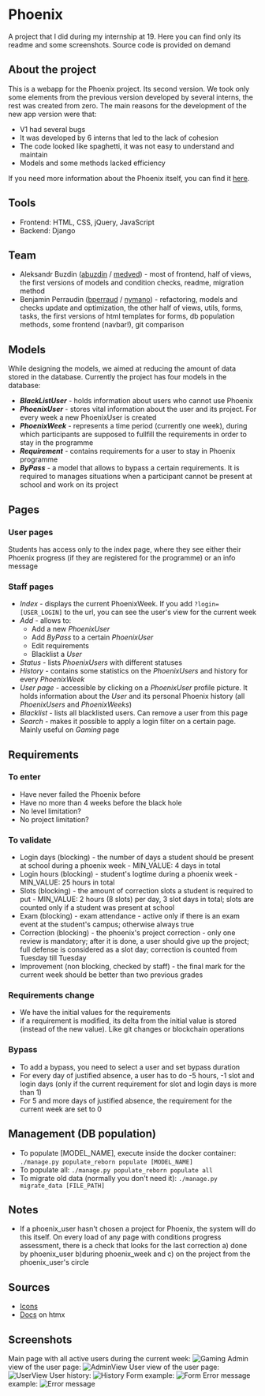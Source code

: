 # Phoenix
A project that I did during my internship at 19. Here you can find only its readme and some screenshots. Source code is provided on demand

## About the project
This is a webapp for the Phoenix project. Its second version. We took only some elements from the previous version developed by several interns, the rest was created from zero. The main reasons for the development of the new app version were that:
* V1 had several bugs
* It was developed by 6 interns that led to the lack of cohesion
* The code looked like spaghetti, it was not easy to understand and maintain
* Models and some methods lacked efficiency

If you need more information about the Phoenix itself, you can find it [here](https://man.s19.be/view/pedago/phoenix/).

## Tools
* Frontend: HTML, CSS, jQuery, JavaScript
* Backend: Django

## Team
* Aleksandr Buzdin ([abuzdin](https://profile.intra.42.fr/users/abuzdin) / [medved](https://profile.intra.42.fr/users/medved)) - most of frontend, half of views, the first versions of models and condition checks, readme, migration method
* Benjamin Perraudin ([bperraud](https://profile.intra.42.fr/users/bperraud) / [nymano](https://profile.intra.42.fr/users/nymano)) - refactoring, models and checks update and optimization, the other half of views, utils, forms, tasks, the first versions of html templates for forms, db population methods, some frontend (navbar!), git comparison

## Models
While designing the models, we aimed at reducing the amount of data stored in the database. Currently the project has four models in the database:
* ***BlackListUser*** - holds information about users who cannot use Phoenix
* ***PhoenixUser*** - stores vital information about the user and its project. For every week a new PhoenixUser is created
* ***PhoenixWeek*** - represents a time period (currently one week), during which participants are supposed to fullfill the requirements in order to stay in the programme
* ***Requirement*** - contains requirements for a user to stay in Phoenix programme
* ***ByPass*** - a model that allows to bypass a certain requirements. It is required to manages situations when a participant cannot be present at school and work on its project

## Pages
### User pages
Students has access only to the index page, where they see either their Phoenix progress (if they are registered for the programme) or an info message

### Staff pages
* *Index* - displays the current PhoenixWeek. If you add `?login=[USER_LOGIN]` to the url, you can see the user's view for the current week
* *Add* - allows to:
  - Add a new *PhoenixUser*
  - Add *ByPass* to a certain *PhoenixUser*
  - Edit requirements
  - Blacklist a *User*
* *Status* - lists *PhoenixUsers* with different statuses
* *History* - contains some statistics on the *PhoenixUsers* and history for every *PhoenixWeek*
* *User page* - accessible by clicking on a *PhoenixUser* profile picture. It holds information about the *User* and its personal Phoenix history (all *PhoenixUsers* and *PhoenixWeeks*)
* *Blacklist* - lists all blacklisted users. Can remove a user from this page
* *Search* - makes it possible to apply a login filter on a certain page. Mainly useful on *Gaming* page

## Requirements

### To enter
* Have never failed the Phoenix before
* Have no more than 4 weeks before the black hole
* No level limitation?
* No project limitation?

### To validate
* Login days (blocking) - the number of days a student should be present at school during a phoenix week - MIN_VALUE: 4 days in total
* Login hours (blocking) - student's logtime during a phoenix week - MIN_VALUE: 25 hours in total
* Slots (blocking) - the amount of correction slots a student is required to put - MIN_VALUE: 2 hours (8 slots) per day, 3 slot days in total; slots are counted only if a student was present at school
* Exam (blocking) - exam attendance - active only if there is an exam event at the student's campus; otherwise always true
* Correction (blocking) - the phoenix's project correction - only one review is mandatory; after it is done, a user should give up the project; full defense is considered as a slot day; correction is counted from Tuesday till Tuesday
* Improvement (non blocking, checked by staff) - the final mark for the current week should be better than two previous grades

### Requirements change
* We have the initial values for the requirements
* if a requirement is modified, its delta from the initial value is stored (instead of the new value). Like git changes or blockchain operations

### Bypass
* To add a bypass, you need to select a user and set bypass duration
* For every day of justified absence, a user has to do -5 hours, -1 slot and login days (only if the current requirement for slot and login days is more than 1)
* For 5 and more days of justified absence, the requirement for the current week are set to 0

## Management (DB population)
* To populate [MODEL_NAME], execute inside the docker container: `./manage.py populate_reborn populate [MODEL_NAME]`
* To populate all: `./manage.py populate_reborn populate all`
* To migrate old data (normally you don't need it): `./manage.py migrate_data [FILE_PATH]`

## Notes
* If a phoenix_user hasn't chosen a project for Phoenix, the system will do this itself. On every load of any page with conditions progress assessment, there is a check that looks for the last correction a) done by phoenix_user b)during phoenix_week and c) on the project from the phoenix_user's circle

## Sources
* [Icons](https://icon-sets.iconify.design/)
* [Docs](https://htmx.org/docs/) on htmx

## Screenshots
Main page with all active users during the current week:
![Gaming](https://github.com/baltsaros/phoenix/blob/main/pics/gaming.jpeg)
Admin view of the user page:
![AdminView](https://github.com/baltsaros/phoenix/blob/main/pics/userPageAdminView.jpeg)
User view of the user page:
![UserView](https://github.com/baltsaros/phoenix/blob/main/pics/history.jpeg)
User history:
![History](https://github.com/baltsaros/phoenix/blob/main/pics/History.jpeg)
Form example:
![Form](https://github.com/baltsaros/phoenix/blob/main/pics/form.jpeg)
Error message example:
![Error message](https://github.com/baltsaros/phoenix/blob/main/pics/errorMsg.jpeg)